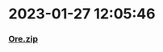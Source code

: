 # 2023-01-27 12:05:46

### [Ore.zip](https://raw.githubusercontent.com/Sam5440/Genshin_Impact_Teleport_Files/main/Genshin_Impact_Teleport/ManualOptimizationPoint/%5BOld%5DTeleportsALL%28Version_2.8%29/English/Locs/Resources%20pt.2/Ore.zip)

